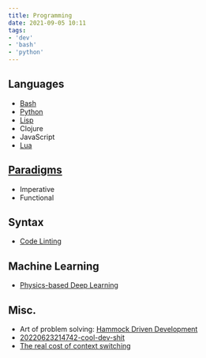 ```yaml
---
title: Programming
date: 2021-09-05 10:11
tags:
- 'dev'
- 'bash'
- 'python'
---
```


## Languages

* [Bash](20210905071700-bash.md)
* [Python](20210830131637-python.md)
* [Lisp](20210916121401-lisp.md)
* Clojure
* JavaScript
* [Lua](20210910142103-lua.md)

## [Paradigms](20210919174052-programming-paradigms.md)

* Imperative
* Functional

## Syntax

* [Code Linting](20210906101735-code-linting.md)

## Machine Learning

* [Physics-based Deep Learning](https://physicsbaseddeeplearning.org/intro.html)

## Misc.

* Art of problem solving: [Hammock Driven Development](https://www.youtube.com/watch?v=f84n5oFoZBc)
* [20220623214742-cool-dev-shit](20220623214742-cool-dev-shit.md)
* [The real cost of context switching](https://contextkeeper.io/blog/the-real-cost-of-an-interruption-and-context-switching/)